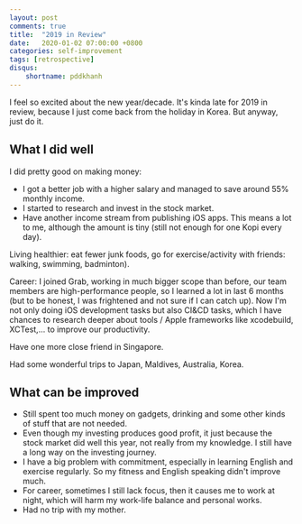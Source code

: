```yaml
---
layout: post
comments: true
title:  "2019 in Review"
date:   2020-01-02 07:00:00 +0800
categories: self-improvement
tags: [retrospective]
disqus:
    shortname: pddkhanh
---
```


I feel so excited about the new year/decade. It's kinda late for 2019 in review, because I just come back from the holiday in Korea. But anyway, just do it.

## What I did well

I did pretty good on making money:
- I got a better job with a higher salary and managed to save around 55% monthly income.
- I started to research and invest in the stock market.
- Have another income stream from publishing iOS apps. This means a lot to me, although the amount is tiny (still not enough for one Kopi every day).

Living healthier: eat fewer junk foods, go for exercise/activity with friends: walking, swimming, badminton).

Career: I joined Grab, working in much bigger scope than before, our team members are high-performance people, so I learned a lot in last 6 months (but to be honest, I was frightened and not sure if I can catch up). Now I'm not only doing iOS development tasks but also CI&CD tasks, which I have chances to research deeper about tools / Apple frameworks like xcodebuild, XCTest,... to improve our productivity.

Have one more close friend in Singapore.

Had some wonderful trips to Japan, Maldives, Australia, Korea.

## What can be improved

- Still spent too much money on gadgets, drinking and some other kinds of stuff that are not needed.
- Even though my investing produces good profit, it just because the stock market did well this year, not really from my knowledge. I still have a long way on the investing journey.
- I have a big problem with commitment, especially in learning English and exercise regularly. So my fitness and English speaking didn't improve much.
- For career, sometimes I still lack focus, then it causes me to work at night, which will harm my work-life balance and personal works.
- Had no trip with my mother.